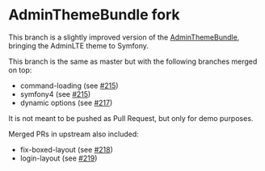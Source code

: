AdminThemeBundle fork
=====================

This branch is a slightly improved version of the [AdminThemeBundle](https://github.com/avanzu/AdminThemeBundle), 
bringing the AdminLTE theme to Symfony. 

This branch is the same as master but with the following branches merged on top:

- command-loading (see [#215](https://github.com/avanzu/AdminThemeBundle/pull/215))
- symfony4 (see [#215](https://github.com/avanzu/AdminThemeBundle/pull/216))
- dynamic options (see [#217](https://github.com/avanzu/AdminThemeBundle/pull/217))

It is not meant to be pushed as Pull Request, but only for demo purposes.

Merged PRs in upstream also included:

- fix-boxed-layout (see [#218](https://github.com/avanzu/AdminThemeBundle/pull/218))
- login-layout (see [#219](https://github.com/avanzu/AdminThemeBundle/pull/219))
